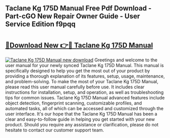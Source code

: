 ## Taclane Kg 175D Manual Free Pdf Download - Part-cGO New Repair Owner Guide - User Service Edition f9pqq

# <h2><a href="http://bc48990.oget.top/?id=Taclane+Kg+175D+Manual">🔗Download New 👉🔴 Taclane Kg 175D Manual</a></h2>

[![Taclane Kg 175D Manual new download](https://i.imgur.com/5g1atiW.png)](http://bc48990.oget.top/?id=Taclane+Kg+175D+Manual)
Greetings and welcome to the user manual for your newly synced Taclane Kg 175D Manual. This manual is specifically designed to help you get the most out of your product by providing a thorough explanation of its features, setup, usage, maintenance, and problem-solving. To make the most of your Taclane Kg 175D Manual, please read this user manual carefully before use. It includes clear instructions for installation, setup, and operation, as well as troubleshooting tips for common issues. Taclane Kg 175D Manual advanced features include object detection, fingerprint scanning, customizable profiles, and automated tasks, all of which can be accessed and customized through the user interface. It's our hope that the Taclane Kg 175D Manual has been a clear and easy-to-follow guide in helping you get started with your new product. Should you require any assistance or clarification, please do not hesitate to contact our customer support team.
